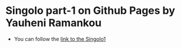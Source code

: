 # Singolo part-1 on Github Pages by Yauheni Ramankou
* You can follow the [link to the Singolo1](https://mrchester.github.com/singolo/singolo1.html)